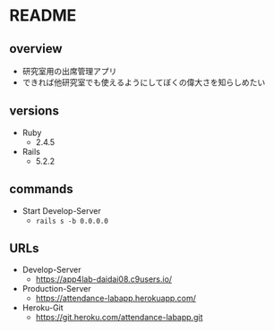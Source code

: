 # README

## overview
- 研究室用の出席管理アプリ
- できれば他研究室でも使えるようにしてぼくの偉大さを知らしめたい

## versions
- Ruby
  - 2.4.5
- Rails
  - 5.2.2

## commands
- Start Develop-Server
  - ```rails s -b 0.0.0.0```

## URLs
- Develop-Server
  - https://app4lab-daidai08.c9users.io/
- Production-Server
  - https://attendance-labapp.herokuapp.com/
- Heroku-Git
  - https://git.heroku.com/attendance-labapp.git